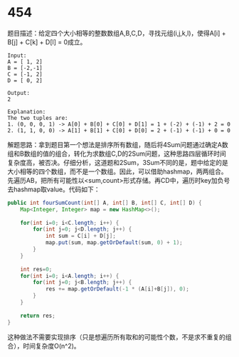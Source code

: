 # 454

题目描述：给定四个大小相等的整数数组A,B,C,D，寻找元组(i,j,k,l)，使得A[i] + B[j] + C[k] + D[l] = 0成立。

```
Input:
A = [ 1, 2]
B = [-2,-1]
C = [-1, 2]
D = [ 0, 2]

Output:
2

Explanation:
The two tuples are:
1. (0, 0, 0, 1) -> A[0] + B[0] + C[0] + D[1] = 1 + (-2) + (-1) + 2 = 0
2. (1, 1, 0, 0) -> A[1] + B[1] + C[0] + D[0] = 2 + (-1) + (-1) + 0 = 0
```

解题思路：拿到题目第一个想法是排序所有数组，随后将4Sum问题通过确定A数组和B数组的值的组合，转化为求数组C,D的2Sum问题，这种思路四层循环时间复杂度高，被否决。仔细分析，这道题和2Sum，3Sum不同的是，题中给定的是大小相等的四个数组，而不是一个数组。因此，可以借助hashmap，两两组合。先遍历AB，把所有可能性以<sum,count>形式存储。再CD中，遍历时key加负号去hashmap取value。代码如下：

```java
public int fourSumCount(int[] A, int[] B, int[] C, int[] D) {
    Map<Integer, Integer> map = new HashMap<>();
    
    for(int i=0; i<C.length; i++) {
        for(int j=0; j<D.length; j++) {
            int sum = C[i] + D[j];
            map.put(sum, map.getOrDefault(sum, 0) + 1);
        }
    }
    
    int res=0;
    for(int i=0; i<A.length; i++) {
        for(int j=0; j<B.length; j++) {
            res += map.getOrDefault(-1 * (A[i]+B[j]), 0);
        }
    }
    
    return res;
}

```

这种做法不需要实现排序（只是想遍历所有取和的可能性个数，不是求不重复的组合），时间复杂度O(n^2)。